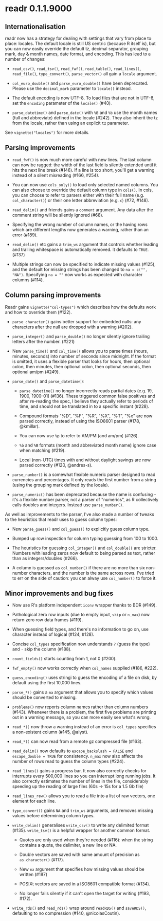 # readr 0.1.1.9000

## Internationalisation

readr now has a strategy for dealing with settings that vary from place to place: locales. The default locale is still US centric (because R itself is), but you can now easily override the default tz, decimal separator, grouping mark, day & month names, date format, and 
encoding. This has lead to a number of changes:

* `read_csv()`, `read_tsv()`, `read_fwf()`, `read_table()`, 
  `read_lines()`, `read_file()`, `type_convert()`, `parse_vector()` 
  all gain a `locale` argument.

* `col_euro_double()` and `parse_euro_double()` have been deprecated.
  Please use the `decimal_mark` parameter to `locale()` instead.
  
* The default encoding is now UTF-8. To load files that are not 
  in UTF-8, set the `encoding` parameter of the `locale()` (#40).
  
* `parse_datetime()` and `parse_date()` with `%B` and `%b` use the
  month names (full and abbreviate) defined in the locale (#242).
  They also inherit the tz from the locale, rather than using an
  explicit `tz` parameter.
  
See `vignette("locales")` for more details.

## Parsing improvements

* `read_fwf()` is now much more careful with new lines. The last column 
  can now be ragged: the width of the last field is silently extended until
  it hits the next line break (#146). If a line is too short, you'll get
  a warning instead of a silent misreading (#166, #254).

* You can now use `cols_only()` to load only selected named columns. You can
  also choose to override the default column type in `cols()`. In cols, you
  can choose to refer to parsers either with their full name (e.g. 
  `col_character()`) or their one letter abbreviation (e.g. `c`) (#72, #148).

* `read_delim()` and friends gains a `comment` argument. Any data after the
  comment string will be silently ignored (#68).

* Specifying the wrong number of column names, or the having rows which
  are different lengths now generates a warning, rather than an error (#189).

* `read_delim()` etc gains a `trim_ws` argument that controls whether leading
  and trailing whitespace is automatically removed. It defaults to `TRUE`. (#137)

* Multiple strings can now be specified to indicate missing values (#125), and
  the default for missing strings has been changed to `na = c("", "NA")`.
  Specifying `na = ""` now works as expected with character columns (#114).
  
## Column parsing improvements

Readr gains `vignette("col-types")` which describes how the defaults work and how to override them (#122).

* `parse_character()` gains better support for embedded nulls: any characters 
  after the null are dropped with a warning (#202).

* `parse_integer()` and `parse_double()` no longer silently ignore trailing
  letters after the number. (#221)

* New `parse_time()` and `col_time()` allows you to parse times (hours, minutes, 
  seconds) into number of seconds since midnight. If the format is omitted, it 
  uses a flexible parser that looks for hours, then optional colon, then 
  minutes, then optional colon, then optional seconds, then optional am/pm 
  (#249).

* `parse_date()` and `parse_datetime()`: 

    * `parse_datetime()` no longer incorrectly reads partial dates (e.g. 19, 
      1900, 1900-01) (#136). These triggered common false positives and after 
      re-reading  the spec, I believe they actually refer to periods of time, 
      and should not be translated in to a specific instant (#228). 
      
    * Compound formats "%D", "%F", "%R", "%X", "%T", "%x" are now parsed 
      correctly, instead of using the  ISO8601 parser (#178, @kmillar). 
      
    * You can now use `%p` to refer to AM/PM (and am/pm) (#126).
      
    * `%b` and `%B` formats (month and abbreviated month name) ignore case 
      when matching (#219).
      
    * Local (non-UTC) times with and without daylight savings are now parsed
      correctly (#120, @andres-s).

* `parse_number()` is a somewhat flexible numeric parser designed to read
  currencies and percentages. It only reads the first number from a string
  (using the grouping mark defined by the locale). 
  
* `parse_numeric()` has been deprecated because the name is confusing - 
  it's a flexible number parser, not a parser of "numerics", as R collectively
  calls doubles and integers. Instead use `parse_number()`. 

As well as improvements to the parser, I've also made a number of tweaks to the heuristics that readr uses to guess column types:

* New `parse_guess()` and `col_guess()` to explicitly guess column type.

* Bumped up row inspection for column typing guessing from 100 to 1000.

* The heuristics for guessing `col_integer()` and `col_double()` are stricter.
  Numbers with leading zeros now default to being parsed as text, rather than
  as integers/doubles (#266).
  
* A column is guessed as `col_number()` if there are no more than six non-number 
  characters, and the number is the same across rows. I've tried to err on the 
  side of caution: you can alway use `col_number()` to force it.

## Minor improvements and bug fixes

* Now use R's platform independent `iconv` wrapper thanks to BDR (#149).

* Pathological zero row inputs (due to empty input, `skip` or `n_max`) now
  return zero row data frames (#119).
  
* When guessing field types, and there's no information to go on, use
  character instead of logical (#124, #128).

* Concise `col_types` specification now understands `?` (guess the type) and
  `-` skip the column (#188).

* `count_fields()` starts counting from 1, not 0 (#200).

* `fwf_empty()` now works correctly when `col_names` supplied (#186, #222).

* `guess_encoding()` uses stringi to guess the encoding of a file on disk,
  by default using the first 10,000 lines.

* `parse_*()` gains a `na` argument that allows you to specify which values 
  should be converted to missing.

* `problems()` now reports column names rather than column numbers (#143).
  Whenever there is a problem, the first five problems are printing out 
  in a warning message, so you can more easily see what's wrong.

* `read_*()` now throw a warning instead of an error is `col_types`
  specifies a non-existent column (#145, @alyst).

* `read_*()` can now read from a remote gz compressed file (#163).

* `read_delim()` now defaults to `escape_backslash = FALSE` and 
  `escape_double = TRUE` for consistency. `n_max` now also affects the number 
  of rows read to guess the column types (#224).

* `read_lines()` gains a progress bar. It now also correctly checks for 
  interrupts every 500,000 lines so you can interrupt long running jobs.
  It also correctly estimates the number of lines in the file, considerably
  speeding up the reading of large files (60s -> 15s for a 1.5 Gb file)

* `read_lines_raw()` allows you to read a file into a list of raw vectors,
  one element for each line.

* `type_convert()` gains `NA` and `trim_ws` arguments, and removes missing
  values before determining column types.

* `write_delim()` generalises `write_csv()` to write any delimited format (#135).
  `write_tsv()` is a helpful wrapper for another common format.
  
    * Quotes are only used when they're needed (#116): when the string contains 
      a quote, the delimiter, a new line or NA. 
      
    * Double vectors are saved with same amount of precision as 
      `as.character()` (#117). 
      
    * New `na` argument that specifies how missing values should be written 
      (#187)
    
    * POSIXt vectors are saved in a ISO8601 compatible format (#134). 
    
    * No longer fails silently if it can't open the target for 
      writing (#193, #172).

* `write_rds()` and `read_rds()` wrap around `readRDS()` and `saveRDS()`,
  defaulting to no compression (#140, @nicolasCoutin).
